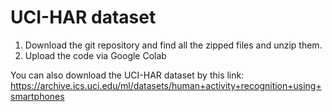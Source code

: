 # UCI-HAR dataset

1. Download the git repository and find all the zipped files and unzip them.
2. Upload the code via Google Colab  

You can also download the UCI-HAR dataset by this link: https://archive.ics.uci.edu/ml/datasets/human+activity+recognition+using+smartphones
